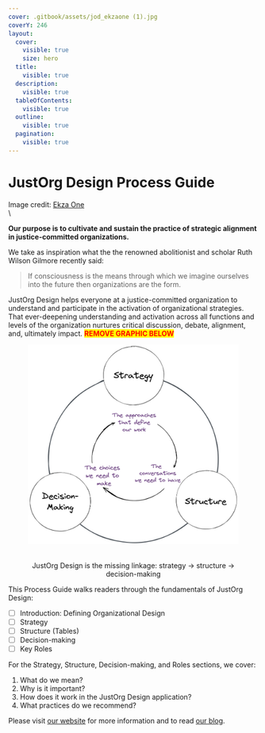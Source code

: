 ```yaml
---
cover: .gitbook/assets/jod_ekzaone (1).jpg
coverY: 246
layout:
  cover:
    visible: true
    size: hero
  title:
    visible: true
  description:
    visible: true
  tableOfContents:
    visible: true
  outline:
    visible: true
  pagination:
    visible: true
---
```


# JustOrg Design Process Guide

Image credit: [Ekza One](https://www.instagram.com/ekzaone/?hl=en)\
\


**Our purpose is to cultivate and sustain the practice of strategic alignment in justice-committed organizations.**

We take as inspiration what the the renowned abolitionist and scholar Ruth Wilson Gilmore recently said:

> If consciousness is the means through which we imagine ourselves into the future then organizations are the form.

JustOrg Design helps everyone at a justice-committed organization to understand and participate in the activation of organizational strategies. That ever-deepening understanding and activation across all functions and levels of the organization nurtures critical discussion, debate, alignment, and, ultimately impact. <mark style="color:red;">**REMOVE GRAPHIC BELOW**</mark>

<div align="center">

<figure><img src=".gitbook/assets/JoD Diagram (1).png" alt=""><figcaption><p><br>JustOrg Design is the missing linkage: strategy → structure → decision-making</p></figcaption></figure>

</div>



This Process Guide walks readers through the fundamentals of JustOrg Design:

* [ ] Introduction: Defining Organizational Design
* [ ] Strategy
* [ ] Structure (Tables)
* [ ] Decision-making
* [ ] Key Roles

For the Strategy, Structure, Decision-making, and Roles sections, we cover:

1. What do we mean?
2. Why is it important?
3. How does it work in the JustOrg Design application?
4. What practices do we recommend?

Please visit [our website](https://www.justorgdesign.com) for more information and to read [our blog](https://www.justorgdesign.com/blog).
